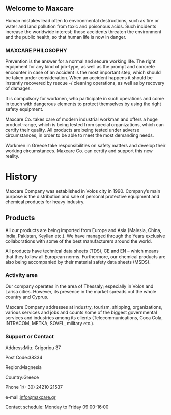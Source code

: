 ## Welcome to Maxcare

Human mistakes lead often to environmental destructions, such as fire or water and land pollution from toxic and poisonous acids. Such incidents increase the worldwide interest; those accidents threaten the environment and the public health, so that human life is now in danger.

### MAXCARE PHILOSOPHY

Prevention is the answer for a normal and secure working life. The right equipment for any kind of job-type, as well as the prompt and concrete encounter in case of an accident is the most important step, which should be taken under consideration. When an accident happens it should be instantly recovered by rescue -/ cleaning operations, as well as by recovery of damages.


It is compulsory for workmen, who participate in such operations and come in touch with dangerous elements to protect themselves by using the right safety equipment.


Maxcare Co. takes care of modern industrial workman and offers a huge product-range, which is being tested from special organizations, which can certify their quality. All products are being tested under adverse circumstances, in order to be able to meet the most demanding needs.


Workmen in Greece take responsibilities on safety matters and develop their working circumstances. Maxcare Co. can certify and support this new reality.

# History

Maxcare Company was established in Volos city in 1990. Company’s main purpose is the distribution and sale of personal protective equipment and chemical products for heavy industry.

## Products

All our products are being imported from Europe and Asia (Malesia, China, India, Pakistan, Keyllan etc.). We have managed through the Years exclusive collaborations with some of the best manufacturers around the world.

All products have technical data sheets (TDS), CE and EN – which means that they follow all European norms. Furthermore, our chemical products are also being accompanied by their material safety data sheets (MSDS).

### Activity area

Our company operates in the area of Thessaly; especially in Volos and Larisa cities. However, its presence in the market spreads out the whole country and Cyprus.

Maxcare Company addresses at industry, tourism, shipping, organizations, various services and jobs and counts some of the biggest governmental services and industries among its clients (Telecommunications, Coca Cola, INTRACOM, METKA, SOVEL, military etc.).  


### Support or Contact

Address:Mitr. Grigoriou 37

Post Code:38334

Region:Magnesia

Country:Greece

Phone 1:(+30) 24210 21537

e-mail:info@maxcare.gr

Contact schedule:
Monday to Friday
09:00-16:00
